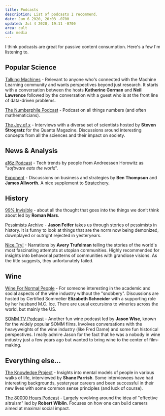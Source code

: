 ```yaml
---
title: Podcasts
description: List of podcasts I recommend.
date: Jun 6 2020, 20:03 -0700
updated: Jul 4 2020, 19:11 -0700
area: cult
cat: media
---
```


I think podcasts are great for passive content consumption. Here's a few I'm listening to.

## Popular Science

[Talking Machines](https://www.thetalkingmachines.com/home) - Relevant to anyone who's connected with the Machine Learning community and wants perspectives beyond just research. It starts with a conversation between the hosts **Katherine Gorman** and **Neil Lawrence** followed by the conversation with a guest who is at the front line of data-driven problems.

[The Numberphile Podcast](https://www.numberphile.com/podcast/) - Podcast on all things numbers \(and often mathematicians\).

[The Joy of x](https://www.quantamagazine.org/tag/the-joy-of-x/) - Interviews with a diverse set of scientists hosted by **Steven Strogratz** for the Quanta Magazine. Discussions around interesting concepts from all the sciences and their impact on society.

## News & Analysis

[a16z Podcast](https://a16z.com/podcasts/) - Tech trends by people from Andreessen Horowitz as "_software eats the world_".

[Exponent](https://exponent.fm) - Discussions on business and strategies by **Ben Thompson** and **James Allworth**. A nice supplement to [Stratechery](http://stratechery.com/).

## History

[99% Invisible](https://99percentinvisible.org) - about all the thought that goes into the things we don’t think about led
by **Roman Mars**.

[Pessimists Archive](https://pessimists.co) - **Jason Feifer** takes us through stories of pessimists in history. It is funny to look at things that are the norm now being demonized, downplayed or outright rejected in yesteryears.

[Nice Try!](https://www.curbed.com/2019/5/7/18514684/nice-try-podcast-utopian-avery-trufelman) - Narrations by **Avery Trufelman** telling the stories of the world's most fascinating attempts at utopian communities. Highly recommended for insights into behavorial patterns of communities with grandiose visions. As the title suggests, they unfortunately failed.

## Wine

[Wine For Normal People](https://www.winefornormalpeople.com) - For someone interesting in the academic and social aspects of the wine industry without the "snobbery". Discussions are hosted by Certified Sommelier **Elizabeth Schneider** with a supporting role by her husband M.C. Ice. There are usual excursions to wineries across the world, but mainly the US.

[SOMM TV Podcast](https://www.sommtv.com/the-somm-tv-podcast-series) - Another fun wine podcast led by **Jason Wise**, known for the widely popular SOMM films. Involves conversations with the heavyweights of the wine industry \(like Fred Dame\) and some fun historical perspectives. I really admire Jason for the fact that he was a nobody in wine industry just a few years ago but wanted to bring wine to the center of film-making.

## Everything else...

[The Knowledge Project](https://fs.blog/knowledge-project/) - Insights into mental models of people in various walks of life, interviewed by **Shane Parrish**. Some interviewees have had interesting backgrounds, yesteryear careers and been successful in their new lives with some common sense principles \(and luck of course\).

[The 80000 Hours Podcast](https://80000hours.org/podcast/) - Largely revolving around the idea of "effective altruism" led by **Robert Wiblin**. Focuses on how one can build careers aimed at maximal social impact.
